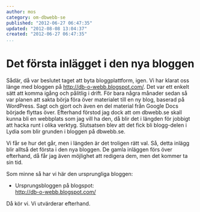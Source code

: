 ```yaml
---
author: mos
category: om-dbwebb-se
published: "2012-06-27 06:47:35"
updated: "2012-08-08 13:04:37"
created: "2012-06-27 06:47:35"
...
```

Det första inlägget i den nya bloggen 
==================================

Sådär, då var beslutet taget att byta bloggplattform, igen. Vi har klarat oss länge med bloggen på <a href='http://db-o-webb.blogspot.com/'>http://db-o-webb.blogspot.com/</a>. Det var ett enkelt sätt att komma igång och pålitlig i drift. För bara några månader sedan så var planen att sakta börja föra över materialet till en ny blog, baserad på WordPress. Sagt och gjort och även en del material från Google Docs började flyttas över. Efterhand förstod jag dock att om dbwebb.se skall kunna bli en webbplats som jag vill ha den, då blir det i längden för jobbigt att hacka runt i olika verktyg. Slutsatsen blev att det fick bli blogg-delen i Lydia som blir grunden i bloggen på dbwebb.se.

Vi får se hur det går, men i längden är det troligen rätt val. Så, detta inlägg blir alltså det första i den nya bloggen. De gamla inläggen förs över efterhand, då får jag även möjlighet att redigera dem, men det kommer ta sin tid.

Som minne så har vi här den ursprungliga bloggen:

* Ursprungsbloggen på blogspot:  
  <a href='http://db-o-webb.blogspot.com/'>http://db-o-webb.blogspot.com/</a>
  
Då kör vi. Vi utvärderar efterhand.

